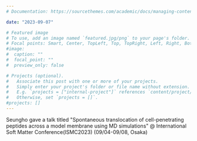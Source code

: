 ```yaml
---
# Documentation: https://sourcethemes.com/academic/docs/managing-content/

date: "2023-09-07" 

# Featured image
# To use, add an image named `featured.jpg/png` to your page's folder.
# Focal points: Smart, Center, TopLeft, Top, TopRight, Left, Right, BottomLeft, Bottom, BottomRight.
#image:
#  caption: ""
#  focal_point: ""
#  preview_only: false

# Projects (optional).
#   Associate this post with one or more of your projects.
#   Simply enter your project's folder or file name without extension.
#   E.g. `projects = ["internal-project"]` references `content/project/deep-learning/index.md`.
#   Otherwise, set `projects = []`.
#projects: []
---
```


Seungho gave a talk titled "Spontaneous translocation of cell-penetrating peptides across a model membrane using MD simulations" @ International Soft Matter Conference(ISMC2023) (09/04-09/08, Osaka) 


